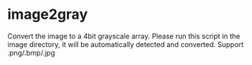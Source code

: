 # image2gray

Convert the image to a 4bit grayscale array. Please run this script in the image directory, it will be automatically detected and converted. Support .png/.bmp/.jpg
